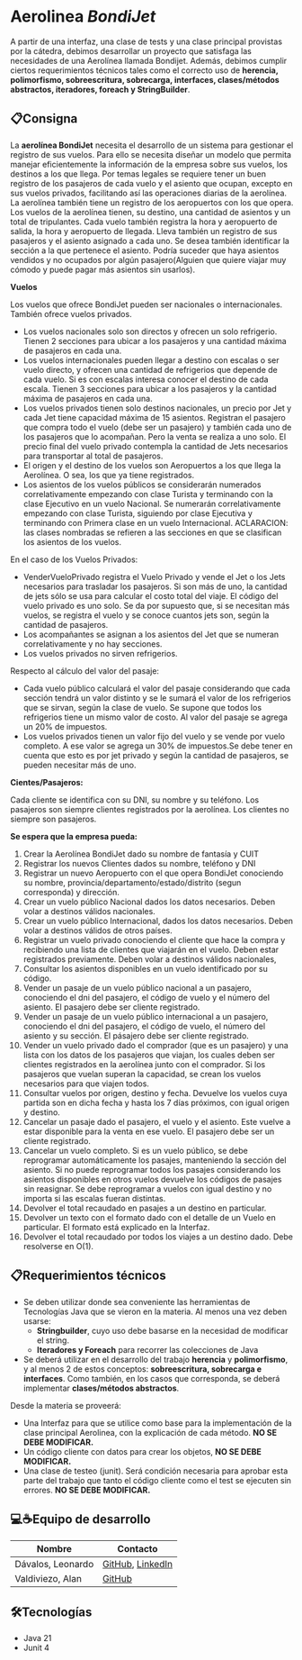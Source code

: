 # Aerolinea _BondiJet_

A partir de una interfaz, una clase de tests y una clase principal provistas por la cátedra, debimos desarrollar un proyecto que satisfaga las necesidades de una Aerolínea llamada Bondijet. Además, debimos cumplir ciertos requerimientos técnicos
tales como el correcto uso de **herencia, polimorfismo, sobreescritura, sobrecarga, interfaces, clases/métodos abstractos, iteradores, foreach y StringBuilder**.

## 📋Consigna

La **aerolínea BondiJet** necesita el desarrollo de un sistema para gestionar el registro de sus
vuelos. Para ello se necesita diseñar un modelo que permita manejar eficientemente la información
de la empresa sobre sus vuelos, los destinos a los que llega. Por temas legales se requiere tener
un buen registro de los pasajeros de cada vuelo y el asiento que ocupan, excepto en sus vuelos
privados, facilitando así las operaciones diarias de la aerolínea. La aerolínea también tiene un
registro de los aeropuertos con los que opera.
Los vuelos de la aerolínea tienen, su destino, una cantidad de asientos y un total de tripulantes.
Cada vuelo también registra la hora y aeropuerto de salida, la hora y aeropuerto de llegada. Lleva
también un registro de sus pasajeros y el asiento asignado a cada uno. Se desea también
identificar la sección a la que pertenece el asiento. Podría suceder que haya asientos vendidos y
no ocupados por algún pasajero(Alguien que quiere viajar muy cómodo y puede pagar más
asientos sin usarlos).

**Vuelos**

Los vuelos que ofrece BondiJet pueden ser nacionales o internacionales. También ofrece vuelos
privados.

- Los vuelos nacionales solo son directos y ofrecen un solo refrigerio. Tienen 2 secciones para
ubicar a los pasajeros y una cantidad máxima de pasajeros en cada una.
- Los vuelos internacionales pueden llegar a destino con escalas o ser vuelo directo, y ofrecen
una cantidad de refrigerios que depende de cada vuelo. Si es con escalas interesa conocer el
destino de cada escala. Tienen 3 secciones para ubicar a los pasajeros y la cantidad máxima
de pasajeros en cada una.
- Los vuelos privados tienen solo destinos nacionales, un precio por Jet y cada Jet tiene
capacidad máxima de 15 asientos. Registran el pasajero que compra todo el vuelo (debe ser
un pasajero) y también cada uno de los pasajeros que lo acompañan. Pero la venta se realiza
a uno solo. El precio final del vuelo privado contempla la cantidad de Jets necesarios para
transportar al total de pasajeros.
- El origen y el destino de los vuelos son Aeropuertos a los que llega la Aerolínea. O sea, los que
ya tiene registrados.
- Los asientos de los vuelos públicos se considerarán numerados correlativamente empezando
con clase Turista y terminando con la clase Ejecutivo en un vuelo Nacional. Se numerarán
correlativamente empezando con clase Turista, siguiendo por clase Ejecutiva y terminando con
Primera clase en un vuelo Internacional. ACLARACION: las clases nombradas se refieren a
las secciones en que se clasifican los asientos de los vuelos.

En el caso de los Vuelos Privados:
- VenderVueloPrivado registra el Vuelo Privado y vende el Jet o los Jets necesarios para trasladar los pasajeros. Si son más de
uno, la cantidad de jets sólo se usa para calcular el costo total del viaje. El código del vuelo privado
es uno solo. Se da por supuesto que, si se necesitan más vuelos, se registra el vuelo y se conoce cuantos jets son, según la cantidad de pasajeros.
- Los acompañantes se asignan a los asientos del Jet que se numeran correlativamente y no hay secciones.
- Los vuelos privados no sirven refrigerios.

Respecto al cálculo del valor del pasaje:
- Cada vuelo público calculará el valor del pasaje considerando que cada sección tendrá un valor
distinto y se le sumará el valor de los refrigerios que se sirvan, según la clase de vuelo. Se
supone que todos los refrigerios tiene un mismo valor de costo. Al valor del pasaje se agrega
un 20% de impuestos.
- Los vuelos privados tienen un valor fijo del vuelo y se vende por vuelo completo. A ese valor se
agrega un 30% de impuestos.Se debe tener en cuenta que esto es por jet privado y según la
cantidad de pasajeros, se pueden necesitar más de uno.

**Cientes/Pasajeros:**

Cada cliente se identifica con su DNI, su nombre y su teléfono. Los pasajeros
son siempre clientes registrados por la aerolínea. Los clientes no siempre son pasajeros.


**Se espera que la empresa pueda:**

1. Crear la Aerolínea BondiJet dado su nombre de fantasía y CUIT
2. Registrar los nuevos Clientes dados su nombre, teléfono y DNI
3. Registrar un nuevo Aeropuerto con el que opera BondiJet conociendo su nombre,
provincia/departamento/estado/distrito (segun corresponda) y dirección.
4. Crear un vuelo público Nacional dados los datos necesarios. Deben volar a destinos válidos
nacionales.
5. Crear un vuelo público Internacional, dados los datos necesarios. Deben volar a destinos
válidos de otros países.
6. Registrar un vuelo privado conociendo el cliente que hace la compra y recibiendo una lista de
clientes que viajarán en el vuelo. Deben estar registrados previamente. Deben volar a destinos
válidos nacionales,
7. Consultar los asientos disponibles en un vuelo identificado por su código.
8. Vender un pasaje de un vuelo público nacional a un pasajero, conociendo el dni del pasajero,
el código de vuelo y el número del asiento. El pasajero debe ser cliente registrado.
9. Vender un pasaje de un vuelo público internacional a un pasajero, conociendo el dni del
pasajero, el código de vuelo, el número del asiento y su sección. El pásajero debe ser cliente
registrado.
10. Vender un vuelo privado dado el comprador (que es un pasajero) y una lista con los datos
de los pasajeros que viajan, los cuales deben ser clientes registrados en la aerolínea junto con
el comprador. Si los pasajeros que vuelan superan la capacidad, se crean los vuelos necesarios
para que viajen todos.
11. Consultar vuelos por origen, destino y fecha. Devuelve los vuelos cuya partida son en dicha
fecha y hasta los 7 días próximos, con igual origen y destino.
12. Cancelar un pasaje dado el pasajero, el vuelo y el asiento. Este vuelve a estar disponible
para la venta en ese vuelo. El pasajero debe ser un cliente registrado.
13. Cancelar un vuelo completo. Si es un vuelo público, se debe reprogramar automáticamente
los pasajes, manteniendo la sección del asiento. Si no puede reprogramar todos los pasajes
considerando los asientos disponibles en otros vuelos devuelve los códigos de pasajes sin
reasignar. Se debe reprogramar a vuelos con igual destino y no importa si las escalas fueran
distintas.
14. Devolver el total recaudado en pasajes a un destino en particular.
15. Devolver un texto con el formato dado con el detalle de un Vuelo en particular. El formato está
explicado en la Interfaz.
16. Devolver el total recaudado por todos los viajes a un destino dado. Debe resolverse en O(1).

## 📋Requerimientos técnicos

- Se deben utilizar donde sea conveniente las herramientas de Tecnologías Java que se vieron
en la materia. Al menos una vez deben usarse:
    - **Stringbuilder**, cuyo uso debe basarse en la necesidad de modificar el string.
    - **Iteradores y Foreach** para recorrer las colecciones de Java
- Se deberá utilizar en el desarrollo del trabajo **herencia** y **polimorfismo**, y al menos 2 de estos
conceptos: **sobreescritura, sobrecarga e interfaces**. Como también, en los casos que
corresponda, se deberá implementar **clases/métodos abstractos**.


Desde la materia se proveerá:
- Una Interfaz para que se utilice como base para la implementación de la clase principal
Aerolinea, con la explicación de cada método. **NO SE DEBE MODIFICAR.**
- Un código cliente con datos para crear los objetos, **NO SE DEBE MODIFICAR.**
- Una clase de testeo (junit). Será condición necesaria para aprobar esta parte del trabajo que
tanto el código cliente como el test se ejecuten sin errores. **NO SE DEBE MODIFICAR.**

## 💻☕Equipo de desarrollo

|Nombre|Contacto|
|----|----|
|  Dávalos, Leonardo | [GitHub](https://github.com/davaloslm), [LinkedIn](https://linkedin.com/in/leonardo-davalos) | 
|  Valdiviezo, Alan | [GitHub](https://github.com/AlanValdiviezo) | 

## 🛠Tecnologías
- Java 21
- Junit 4

